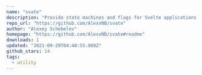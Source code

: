 ```yaml
---
name: "svate"
description: "Provide state machines and flags for Svelte applications."
repo_url: "https://github.com/AlexxNB/svate"
author: "Alexey Schebelev"
homepage: "https://github.com/AlexxNB/svate#readme"
downloads: 1
updated: "2021-09-29T04:48:55.969Z"
github_stars: 14
tags: 
  - utility
---
```

